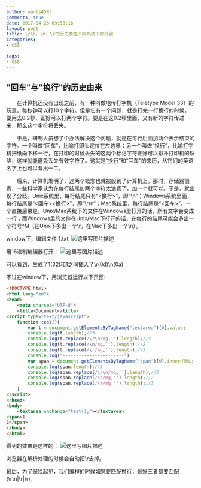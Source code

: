 ```yaml
---
author: wanls4583
comments: true
date: 2017-04-26 09:58:16
layout: post
title: \r\n，\n，\r的历史及在不同系统下的区别
categories:
- CSS

tags:
- CSS
---
```


## "回车"与"换行"的历史由来
&emsp;&emsp;在计算机还没有出现之前，有一种叫做电传打字机（Teletype Model 33）的玩意，每秒钟可以打10个字符。但是它有一个问题，就是打完一行换行的时候，要用去0.2秒，正好可以打两个字符。要是在这0.2秒里面，又有新的字符传过来，那么这个字符将丢失。

&emsp;&emsp;于是，研制人员想了个办法解决这个问题，就是在每行后面加两个表示结束的字符。一个叫做“回车”，比喻打印头定位在左边界；另一个叫做“换行”，比喻打字机把纸向下移一行，在打印的时候丢失的这两个标记字符正好可以拟补打印机的缺陷，这样就能避免丢失有效字符了。这就是“换行”和“回车”的来历，从它们的英语名字上也可以看出一二。

&emsp;&emsp;后来，计算机发明了，这两个概念也就被般到了计算机上。那时，存储器很贵，一些科学家认为在每行结尾加两个字符太浪费了，加一个就可以。于是，就出现了分歧。Unix系统里，每行结尾只有“<换行>”，即“\n”；Windows系统里面，每行结尾是“<回车><换行>”，即“\r\n”；Mac系统里，每行结尾是“<回车>”。一个直接后果是，Unix/Mac系统下的文件在Windows里打开的话，所有文字会变成一行；而Windows里的文件在Unix/Mac下打开的话，在每行的结尾可能会多出一个符号^M（在Unix下多出一个\r，在Mac下多出一个\n）。

window下，编辑文件
1.txt:
![这里写图片描述](https://wanls4583.github.io/images/posts/CSS/2018-04-26-rn，n，r的历史及在不同系统下的区别-1.jpg)

用16进制编辑器打开：
![这里写图片描述](https://wanls4583.github.io/images/posts/CSS/2018-04-26-rn，n，r的历史及在不同系统下的区别-2.jpg)

可以看到，生成了1(32)和1之间插入了\r(0d)\n(0a)

不过在window下，用浏览器运行以下页面:
```html
<!DOCTYPE html>
<html lang="en">
<head>
	<meta charset="UTF-8">
	<title>Document</title>
<script type="text/javascript">
	function test(){
		var t = document.getElementsByTagName("textarea")[0].value;
		console.log(t.length);//3
		console.log(t.replace(/\r\n/mg,'').length);//3
		console.log(t.replace(/\n/mg,'').length);//2
		console.log(t.replace(/\r/mg,'').length);//3
		console.log("-----------------------")
		var span = document.getElementsByTagName("span")[0].innerHTML;
		console.log(span.length);//3
		console.log(span.replace(/\r\n/mg,'').length);//3
		console.log(span.replace(/\n/mg,'').length);//2
		console.log(span.replace(/\r/mg,'').length);//3
	}
</script>
</head>
<body>
	<textarea onchange="test();"></textarea>
<span>1
2</span>
</body>
</html>
```
得到的效果是这样的：
![这里写图片描述](https://wanls4583.github.io/images/posts/CSS/2018-04-26-rn，n，r的历史及在不同系统下的区别-3.jpg)

浏览器在解析处理的时候会自动把\r去掉。

最后，为了保险起见，我们编程的时候如果要匹配换行，最好三者都要匹配(\r\n|\r|\r)。
